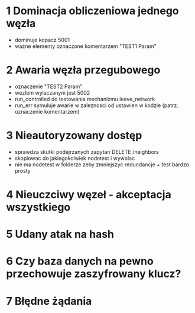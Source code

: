 # 1 Dominacja obliczeniowa jednego węzła
* dominuje kopacz 5001
* ważne elementy oznaczone komentarzem "TEST1 Param"
# 2 Awaria węzła przegubowego
* oznaczenie "TEST2 Param"
* wezlem wylaczanym jest 5002
* run_controlled do testowania mechanizmu leave_network
* run_err symuluje awarie w zaleznosci od ustawien w kodzie (patrz. oznaczenie komentarzem)
# 3 Nieautoryzowany dostęp
* sprawdza skutki podejrzanych zapytan DELETE /neighbors
* skopiowac do jakiegokolwiek nodetest i wywolac
* nie ma nodetest w folderze zeby zmniejszyc redundancje + test bardzo prosty
# 4 Nieuczciwy węzeł - akceptacja wszystkiego
# 5 Udany atak na hash
# 6 Czy baza danych na pewno przechowuje zaszyfrowany klucz?
# 7 Błędne żądania